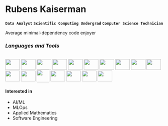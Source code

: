 # Rubens Kaiserman
**`Data Analyst`** **`Scientific Computing Undergrad`** **`Computer Science Technician`**

Average minimal-dependency code enjoyer


### _Languages and Tools_
<div style="display: inline_block"><br>
  <img align="center" height="34" width="46" src="https://cdn.jsdelivr.net/gh/devicons/devicon/icons/python/python-original.svg" />
  <img align="center" height="34" width="46" src="https://cdn.jsdelivr.net/gh/devicons/devicon/icons/pandas/pandas-original.svg" />
  <img align="center" height="34" width="46" src="https://cdn.jsdelivr.net/gh/devicons/devicon/icons/mysql/mysql-original.svg" />
  <img align="center" height="34" width="46" src="https://cdn.jsdelivr.net/gh/devicons/devicon/icons/postgresql/postgresql-plain.svg" />
  <img align="center" height="34" width="46" src="https://cdn.jsdelivr.net/gh/devicons/devicon/icons/googlecloud/googlecloud-original.svg" />
  <img align="center" height="34" width="46" src="https://cdn.jsdelivr.net/gh/devicons/devicon@latest/icons/amazonwebservices/amazonwebservices-plain-wordmark.svg" />
  <img align="center" height="34" width="46"  src="https://cdn.jsdelivr.net/gh/devicons/devicon@latest/icons/ubuntu/ubuntu-original.svg" />         
  <img align="center" height="34" width="46" src="https://cdn.jsdelivr.net/gh/devicons/devicon@latest/icons/docker/docker-original.svg" />          
  <img align="center" height="34" width="46" src="https://cdn.jsdelivr.net/gh/devicons/devicon/icons/firebase/firebase-plain.svg" />
  <img align="center" height="34" width="46" src="https://cdn.jsdelivr.net/gh/devicons/devicon/icons/django/django-plain.svg" />
  <img align="center" height="34" width="46" src="https://cdn.jsdelivr.net/gh/devicons/devicon/icons/flask/flask-original.svg" />
  <img align="center" height="34" width="46" src="https://cdn.jsdelivr.net/gh/devicons/devicon/icons/selenium/selenium-original.svg" />
  <img align="center" height="40" src="https://cdn.jsdelivr.net/gh/devicons/devicon/icons/go/go-original.svg" />
  <img align="center" height="34" width="46" src="https://cdn.jsdelivr.net/gh/devicons/devicon/icons/typescript/typescript-plain.svg" />
  <img align="center" height="34" width="46" src="https://cdn.jsdelivr.net/gh/devicons/devicon/icons/react/react-original.svg" />
  <img align="center" height="34" width="46" src="https://cdn.jsdelivr.net/gh/devicons/devicon@latest/icons/nestjs/nestjs-original.svg" />
  <img align="center" height="34" width="46" src="https://cdn.jsdelivr.net/gh/devicons/devicon@latest/icons/tailwindcss/tailwindcss-original.svg" />
</div>


#### Interested in
  - AI/ML
  - MLOps
  - Applied Mathematics
  - Software Engineering
